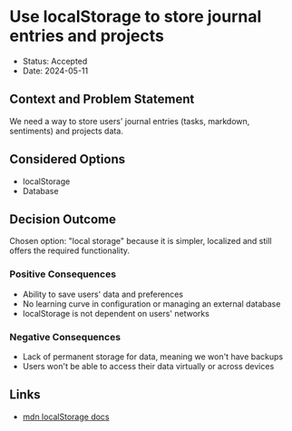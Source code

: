# Use localStorage to store journal entries and projects

-   Status: Accepted
-   Date: 2024-05-11

## Context and Problem Statement

We need a way to store users' journal entries (tasks, markdown, sentiments) and projects data.

## Considered Options
-  localStorage
-  Database

## Decision Outcome
Chosen option: "local storage" because it is simpler, localized and still offers the required functionality.

### Positive Consequences
-   Ability to save users' data and preferences
-   No learning curve in configuration or managing an external database
-   localStorage is not dependent on users' networks

### Negative Consequences
-   Lack of permanent storage for data, meaning we won't have backups
-   Users won't be able to access their data virtually or across devices

## Links
- [mdn localStorage docs](https://developer.mozilla.org/en-US/docs/Web/API/Window/localStorage)